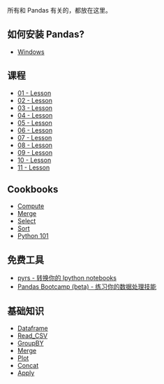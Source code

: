 所有和 Pandas 有关的，都放在这里。

如何安装 Pandas?
-------

* [Windows](http://www.youtube.com/watch?v=g4v9_K3Rq3Y)

课程
-------

* [01 - Lesson](http://nbviewer.ipython.org/github/hello-kukoo/learn-pandas-cn/blob/master/cn/lessons/01%20-%20Lesson.ipynb)
* [02 - Lesson](http://nbviewer.ipython.org/github/hello-kukoo/learn-pandas-cn/blob/master/cn/lessons/02%20-%20Lesson.ipynb)
* [03 - Lesson](http://nbviewer.ipython.org/github/hello-kukoo/learn-pandas-cn/blob/master/cn/lessons/03%20-%20Lesson.ipynb)
* [04 - Lesson](http://nbviewer.ipython.org/github/hello-kukoo/learn-pandas-cn/blob/master/cn/lessons/04%20-%20Lesson.ipynb)
* [05 - Lesson](http://nbviewer.ipython.org/github/hello-kukoo/learn-pandas-cn/blob/master/cn/lessons/05%20-%20Lesson.ipynb)
* [06 - Lesson](http://nbviewer.ipython.org/github/hello-kukoo/learn-pandas-cn/blob/master/cn/lessons/06%20-%20Lesson.ipynb)
* [07 - Lesson](http://nbviewer.ipython.org/github/hello-kukoo/learn-pandas-cn/blob/master/cn/lessons/07%20-%20Lesson.ipynb)
* [08 - Lesson](http://nbviewer.ipython.org/github/hello-kukoo/learn-pandas-cn/blob/master/cn/lessons/08%20-%20Lesson.ipynb)
* [09 - Lesson](http://nbviewer.ipython.org/github/hello-kukoo/learn-pandas-cn/blob/master/cn/lessons/09%20-%20Lesson.ipynb)
* [10 - Lesson](http://nbviewer.ipython.org/github/hello-kukoo/learn-pandas-cn/blob/master/cn/lessons/10%20-%20Lesson.ipynb)
* [11 - Lesson](http://nbviewer.ipython.org/github/hello-kukoo/learn-pandas-cn/blob/master/cn/lessons/11%20-%20Lesson.ipynb)


Cookbooks
---------

* [Compute](http://nbviewer.ipython.org/urls/bitbucket.org/hrojas/learn-pandas/raw/master/lessons/Cookbook%20-%20Compute.ipynb)
* [Merge](http://nbviewer.ipython.org/urls/bitbucket.org/hrojas/learn-pandas/raw/master/lessons/Cookbook%20-%20Merge.ipynb)
* [Select](http://nbviewer.ipython.org/urls/bitbucket.org/hrojas/learn-pandas/raw/master/lessons/Cookbook%20-%20Select.ipynb)
* [Sort](http://nbviewer.ipython.org/urls/bitbucket.org/hrojas/learn-pandas/raw/master/lessons/Cookbook%20-%20Sort.ipynb)
* [Python 101](http://nbviewer.ipython.org/urls/bitbucket.org/hrojas/learn-pandas/raw/master/lessons/Python_101.ipynb)

免费工具
---------

* [pyrs - 转换你的 Ipython notebooks](https://pyrs.herokuapp.com/)
* [Pandas Bootcamp (beta) - 练习你的数据处理技能](https://pandasbootcamp.herokuapp.com/)

基础知识
-------
* [Dataframe](http://www.hedaro.com/pandas-dataframe)
* [Read_CSV](http://www.hedaro.com/pandas-read-csv)
* [GroupBY](http://www.hedaro.com/pandas-groupby)
* [Merge](http://www.hedaro.com/pandas-merge)
* [Plot](http://www.hedaro.com/pandas-plot)
* [Concat](http://www.hedaro.com/pandas-concat)
* [Apply](http://www.hedaro.com/pandas-apply)
